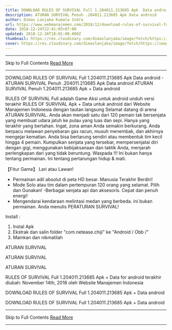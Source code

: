 ```yaml
---
title: DOWNLOAD RULES OF SURVIVAL Full 1.204011.213685 Apk  Data android
description: ATURAN SURVIVAL Penuh .204011.213685 Apk Data android
author: Dimas Lanjaka Kumala Indra
url: https://www.webmanajemen.com/2018/12/download-rules-of-survival-full.html
date: 2018-12-24T22:41:03+07:00
updated: 2018-12-26T18:01:00.000Z
thumbnail: https://res.cloudinary.com/dimaslanjaka/image/fetch/https://image.revdl.com/2017/rules-of-survival-1.jpg
cover: https://res.cloudinary.com/dimaslanjaka/image/fetch/https://image.revdl.com/2017/rules-of-survival-1.jpg
---
```


<hr/> Skip to Full Contents <a href="https://www.webmanajemen.com/2018/12/download-rules-of-survival-full.html" rel="follow" class="button" id="read-more">Read More</a> <hr/> DOWNLOAD RULES OF SURVIVAL Full 1.204011.213685 Apk  Data android - ATURAN SURVIVAL Penuh .204011.213685 Apk Data android ATURAN SURVIVAL Penuh 1.204011.213685 Apk + Data android 
   
  
 RULES OF SURVIVAL Full adalah Game Aksi untuk android 
unduh versi terakhir RULES OF SURVIVAL Apk + Data untuk android dari Website Manajemen Indonesia dengan tautan langsung 
  Selamat datang di arena ATURAN SURVIVAL. 
Anda akan menjadi satu dari 120 pemain tak bersenjata yang membuat udara jatuh ke pulau yang luas dan sepi. Hanya yang terakhir yang bertahan. 
Ingat, zona aman Anda semakin berkurang. Anda berpacu melawan penyebaran gas racun, musuh menembak, dan akhirnya mengejar kematian. 
Anda bisa bertarung sendiri atau membentuk tim kecil hingga 4 pemain. Kumpulkan senjata yang tersebar, mempersenjatai diri dengan gigi, menggunakan kebijaksanaan dan taktik Anda, menjarah perlengkapan dari yang tidak beruntung. 
Waspada !!! Ini bukan hanya tentang permainan. Ini tentang pertarungan hidup & mati. 
  
 【Fitur Game】 
Lari atau Lawan! 
- Permainan adil absolut di peta HD besar. 
Manusia Terakhir Berdiri! 
- Mode Solo atau tim dalam pertempuran 120 orang yang selamat. 
Pilih dan Gunakan! 
-Berbagai senjata api dan aksesoris. 
Cepat dan penuh energi! 
- Mengendarai kendaraan melintasi medan yang berbeda. 
  ini bukan permainan. Anda menulis PERATURAN SURVIVAL! 
  
 Install : 
1. Instal Apk 
2. Ekstrak dan salin folder "com.netease.chiji" ke "Android / Obb /" 
3. Mainkan dan nikmatilah 
 
  
    
 ATURAN SURVIVAL 
   
    
 ATURAN SURVIVAL 
   
    
 ATURAN SURVIVAL 
   
 RULES OF SURVIVAL Full 1.204011.213685 Apk + Data for android terakhir diubah: November 14th, 2018 oleh Website Manajemen Indonesia 
 
  
  
DOWNLOAD RULES OF SURVIVAL Full 1.204011.213685 Apk + Data android
  
 DOWNLOAD RULES OF SURVIVAL Full 1.204011.213685 Apk + Data android <hr/> Skip to Full Contents <a href="https://www.webmanajemen.com/2018/12/download-rules-of-survival-full.html" rel="follow" class="button" id="read-more">Read More</a> <hr/>